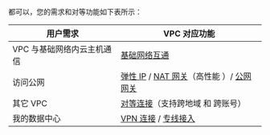 都可以，您的需求和对等功能如下表所示：

| 用户需求 | VPC 对应功能 | 
|---------|---------|
| VPC 与基础网络内云主机通信 |  <a href="/doc/product/215/5002" target="_blank">基础网络互通</a> |
|访问公网|<a href="/doc/product/215/4958" target="_blank">弹性 IP</a> / <a href="/doc/product/215/4975" target="_blank">NAT 网关</a>（高性能 ）/ <a href="/doc/product/215/4972" target="_blank">公网网关</a> |
|其它 VPC|<a href="/doc/product/215/5000" target="_blank">对等连接</a>（支持跨地域 和 跨账号） |
|我的数据中心|<a href="/doc/product/215/4956" target="_blank">VPN 连接</a> / <a href="/doc/product/215/4976" target="_blank"> 专线接入</a> |